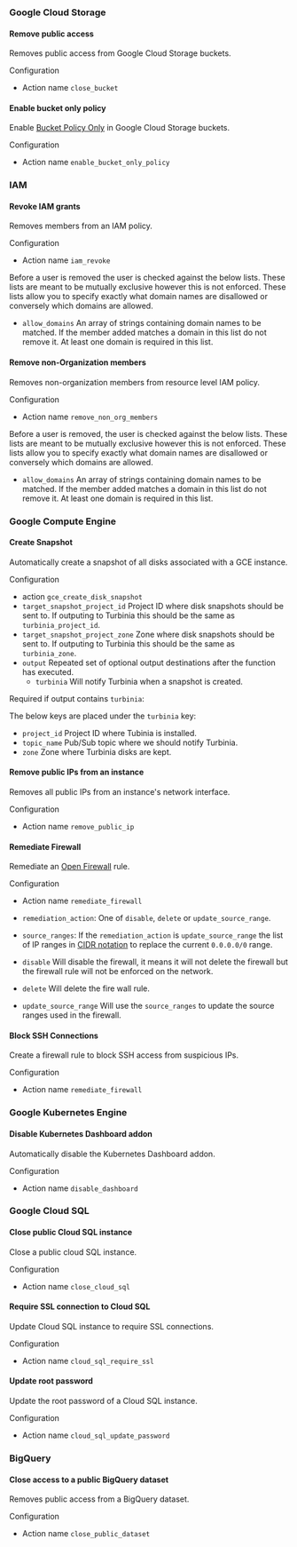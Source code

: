 ### Google Cloud Storage

#### Remove public access

Removes public access from Google Cloud Storage buckets.

Configuration

- Action name `close_bucket`

#### Enable bucket only policy

Enable [Bucket Policy Only](https://cloud.google.com/storage/docs/bucket-policy-only) in Google Cloud Storage buckets.

Configuration

- Action name `enable_bucket_only_policy`

### IAM

#### Revoke IAM grants

Removes members from an IAM policy.

Configuration

- Action name `iam_revoke`

Before a user is removed the user is checked against the below lists. These lists are meant to be mutually exclusive however this is not enforced. These lists allow you to specify exactly what domain names are disallowed or conversely which domains are allowed.

- `allow_domains` An array of strings containing domain names to be matched. If the member added matches a domain in this list do not remove it. At least one domain is required in this list.

#### Remove non-Organization members

Removes non-organization members from resource level IAM policy.

Configuration

- Action name `remove_non_org_members`

Before a user is removed, the user is checked against the below lists. These lists are meant to be mutually exclusive however this is not enforced. These lists allow you to specify exactly what domain names are disallowed or conversely which domains are allowed.

- `allow_domains` An array of strings containing domain names to be matched. If the member added matches a domain in this list do not remove it. At least one domain is required in this list.

### Google Compute Engine

#### Create Snapshot

Automatically create a snapshot of all disks associated with a GCE instance.

Configuration

- action `gce_create_disk_snapshot`
- `target_snapshot_project_id` Project ID where disk snapshots should be sent to. If outputing to Turbinia this should be the same as `turbinia_project_id`.
- `target_snapshot_project_zone` Zone where disk snapshots should be sent to. If outputing to Turbinia this should be the same as `turbinia_zone`.
- `output` Repeated set of optional output destinations after the function has executed.
  - `turbinia` Will notify Turbinia when a snapshot is created.

Required if output contains `turbinia`:

The below keys are placed under the `turbinia` key:

- `project_id` Project ID where Tubinia is installed.
- `topic_name` Pub/Sub topic where we should notify Turbinia.
- `zone` Zone where Turbinia disks are kept.

#### Remove public IPs from an instance

Removes all public IPs from an instance's network interface.

Configuration

- Action name `remove_public_ip`

#### Remediate Firewall

Remediate an [Open Firewall](https://cloud.google.com/security-command-center/docs/how-to-remediate-security-health-analytics#open_firewall) rule.

Configuration

- Action name `remediate_firewall`
- `remediation_action`: One of `disable`, `delete` or `update_source_range`.
- `source_ranges`: If the `remediation_action` is `update_source_range` the list of IP ranges in [CIDR notation](https://en.wikipedia.org/wiki/Classless_Inter-Domain_Routing) to replace the current `0.0.0.0/0` range.

- `disable` Will disable the firewall, it means it will not delete the firewall but the firewall rule will not be enforced on the network.
- `delete` Will delete the fire wall rule.
- `update_source_range` Will use the `source_ranges` to update the source ranges used in the firewall.

#### Block SSH Connections

Create a firewall rule to block SSH access from suspicious IPs.

Configuration

- Action name `remediate_firewall`

### Google Kubernetes Engine

#### Disable Kubernetes Dashboard addon

Automatically disable the Kubernetes Dashboard addon.

Configuration

- Action name `disable_dashboard`

### Google Cloud SQL

#### Close public Cloud SQL instance

Close a public cloud SQL instance.

Configuration

- Action name `close_cloud_sql`

#### Require SSL connection to Cloud SQL

Update Cloud SQL instance to require SSL connections.

Configuration

- Action name `cloud_sql_require_ssl`

#### Update root password

Update the root password of a Cloud SQL instance.

Configuration

- Action name `cloud_sql_update_password`

### BigQuery

#### Close access to a public BigQuery dataset

Removes public access from a BigQuery dataset.

Configuration

- Action name `close_public_dataset`
